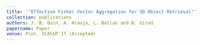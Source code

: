```yaml
---
title: '"Effective Fisher Vector Aggregation for 3D Object Retrieval"'
collection: publications
authors: J.-B. Boin, A. Araujo, L. Ballan and B. Girod
papername: Paper
venue: Proc. ICASSP'17 (Accepted)
---
```

